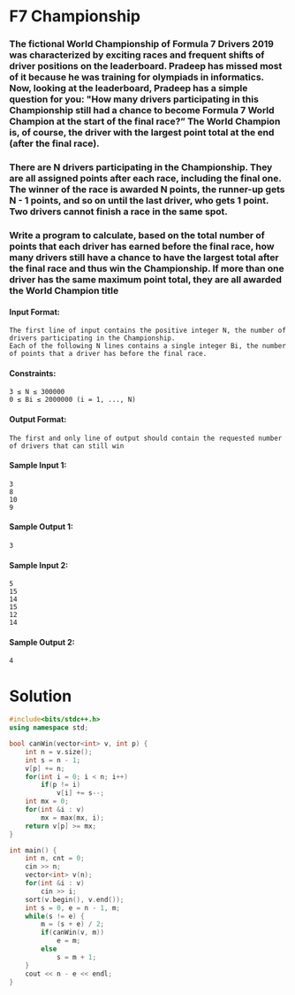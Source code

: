 # F7 Championship

### The fictional World Championship of Formula 7 Drivers 2019 was characterized by exciting races and frequent shifts of driver positions on the leaderboard. Pradeep has missed most of it because he was training for olympiads in informatics. Now, looking at the leaderboard, Pradeep has a simple question for you: "How many drivers participating in this Championship still had a chance to become Formula 7 World Champion at the start of the final race?” The World Champion is, of course, the driver with the largest point total at the end (after the final race).

### There are N drivers participating in the Championship. They are all assigned points after each race, including the final one. The winner of the race is awarded N points, the runner-up gets N - 1 points, and so on until the last driver, who gets 1 point. Two drivers cannot finish a race in the same spot.

### Write a program to calculate, based on the total number of points that each driver has earned before the final race, how many drivers still have a chance to have the largest total after the final race and thus win the Championship. If more than one driver has the same maximum point total, they are all awarded the World Champion title

#### Input Format:
    The first line of input contains the positive integer N, the number of drivers participating in the Championship.
    Each of the following N lines contains a single integer Bi, the number of points that a driver has before the final race.

#### Constraints:
    3 ≤ N ≤ 300000
    0 ≤ Bi ≤ 2000000 (i = 1, ..., N)

#### Output Format:
    The first and only line of output should contain the requested number of drivers that can still win

#### Sample Input 1:
    3
    8
    10
    9 

#### Sample Output 1:
    3

#### Sample Input 2:
    5
    15
    14
    15
    12
    14

#### Sample Output 2:
    4

# Solution
```cpp
#include<bits/stdc++.h>
using namespace std;

bool canWin(vector<int> v, int p) {
    int n = v.size();
    int s = n - 1;
    v[p] += n;
    for(int i = 0; i < n; i++)
        if(p != i)
            v[i] += s--;
    int mx = 0;
    for(int &i : v)
        mx = max(mx, i);
    return v[p] >= mx;
}

int main() {
    int n, cnt = 0;
    cin >> n;
    vector<int> v(n);
    for(int &i : v)
        cin >> i;
    sort(v.begin(), v.end());
    int s = 0, e = n - 1, m;
    while(s != e) {
        m = (s + e) / 2;
        if(canWin(v, m))
            e = m;
        else
            s = m + 1;
    }
    cout << n - e << endl;
}
```